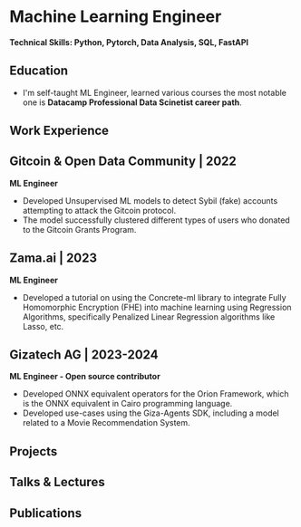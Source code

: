 # Machine Learning Engineer

#### Technical Skills: Python, Pytorch, Data Analysis, SQL, FastAPI 

## Education
- I'm self-taught ML Engineer, learned various courses the most notable one is **Datacamp Professional Data Scinetist career path**. 

## Work Experience
## Gitcoin & Open Data Community | 2022
**ML Engineer**

- Developed Unsupervised ML models to detect Sybil (fake) accounts attempting to attack the Gitcoin protocol.
- The model successfully clustered different types of users who donated to the Gitcoin Grants Program.

## Zama.ai | 2023
**ML Engineer**

- Developed a tutorial on using the Concrete-ml library to integrate Fully Homomorphic Encryption (FHE) into machine learning using Regression Algorithms, specifically Penalized Linear Regression algorithms like Lasso, etc.

## Gizatech AG | 2023-2024
**ML Engineer - Open source contributor**

- Developed ONNX equivalent operators for the Orion Framework, which is the ONNX equivalent in Cairo programming language.
- Developed use-cases using the Giza-Agents SDK, including a model related to a Movie Recommendation System.


## Projects

## Talks & Lectures


## Publications
